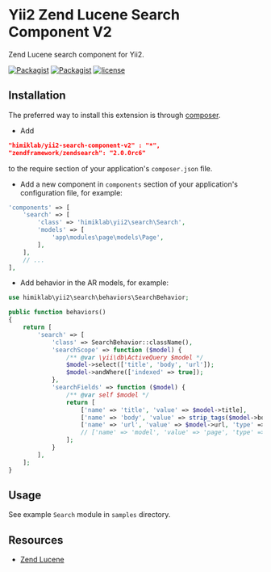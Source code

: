 Yii2 Zend Lucene Search Component V2
====================================
Zend Lucene search component for Yii2.

[![Packagist](https://img.shields.io/packagist/dt/himiklab/yii2-search-component-v2.svg)]() [![Packagist](https://img.shields.io/packagist/v/himiklab/yii2-search-component-v2.svg)]()  [![license](https://img.shields.io/badge/License-MIT-yellow.svg)]()

Installation
------------
The preferred way to install this extension is through [composer](http://getcomposer.org/download/).

* Add

```json
"himiklab/yii2-search-component-v2" : "*",
"zendframework/zendsearch": "2.0.0rc6"
```

to the require section of your application's `composer.json` file.

* Add a new component in `components` section of your application's configuration file, for example:

```php
'components' => [
    'search' => [
        'class' => 'himiklab\yii2\search\Search',
        'models' => [
            'app\modules\page\models\Page',
        ],
    ],
    // ...
],
```

* Add behavior in the AR models, for example:

```php
use himiklab\yii2\search\behaviors\SearchBehavior;

public function behaviors()
{
    return [
        'search' => [
            'class' => SearchBehavior::className(),
            'searchScope' => function ($model) {
                /** @var \yii\db\ActiveQuery $model */
                $model->select(['title', 'body', 'url']);
                $model->andWhere(['indexed' => true]);
            },
            'searchFields' => function ($model) {
                /** @var self $model */
                return [
                    ['name' => 'title', 'value' => $model->title],
                    ['name' => 'body', 'value' => strip_tags($model->body)],
                    ['name' => 'url', 'value' => $model->url, 'type' => SearchBehavior::FIELD_KEYWORD],
                    // ['name' => 'model', 'value' => 'page', 'type' => SearchBehavior::FIELD_UNSTORED],
                ];
            }
        ],
    ];
}
```

Usage
-----
See example `Search` module in `samples` directory.

Resources
---------
* [Zend Lucene](http://framework.zend.com/manual/1.12/en/zend.search.lucene.html)
